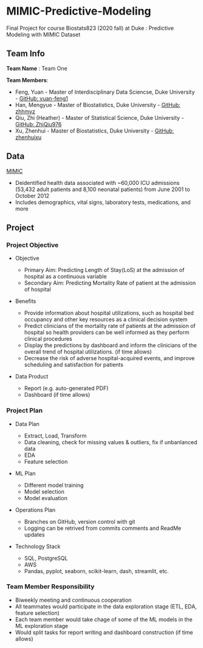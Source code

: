 # MIMIC-Predictive-Modeling

Final Project for course Biostats823 (2020 fall) at Duke : Predictive Modeling with MIMIC Dataset


## Team Info

**Team Name** : Team One

**Team Members**:

- Feng, Yuan - Master of Interdisciplinary Data Sciencse, Duke University - [GitHub: yuan-feng1](https://github.com/yuan-feng1)
- Han, Mengyue - Master of Biostatistics, Duke University - [GitHub: zhhmyz](https://github.com/zhhmyz)
- Qiu, Zhi (Heather) - Master of Statistical Science, Duke University - [GitHub: ZhiQiu976](https://github.com/ZhiQiu976)
- Xu, Zhenhui - Master of Biostatistics, Duke University - [GitHub: zhenhuixu](https://github.com/zhenhuixu)


## Data

[MIMIC](https://mimic.physionet.org)
- Deidentified health data associated with ~60,000 ICU admissions (53,432 adult patients and 8,100 neonatal patients) from June 2001 to October 2012
- Includes demographics, vital signs, laboratory tests, medications, and more


## Project

### Project Objective

- Objective
    * Primary Aim: Predicting Length of Stay(LoS) at the admission of hospital as a continuous variable
    * Secondary Aim: Predicting Mortality Rate of patient at the admission of hospital

- Benefits
    * Provide information about hospital utilizations, such as hospital bed occupancy and other key resources as a clinical decision system
    * Predict clinicians of the mortality rate of patients at the admission of hospital so health providers can be well informed as they perform clinical procedures
    * Display the predictions by dashboard and inform the clinicians of the overall trend of hospital utilizations. (if time allows)
    * Decrease the risk of adverse hospital-acquired events, and improve scheduling and satisfaction for patients
    
- Data Product
    - Report (e.g. auto-generated PDF)
    - Dashboard (if time allows)


### Project Plan

- Data Plan
    - Extract, Load, Transform
    - Data cleaning, check for missing values & outliers, fix if unbanlanced data
    - EDA
    - Feature selection
    
- ML Plan
    - Different model training
    - Model selection
    - Model evaluation

- Operations Plan
    - Branches on GitHub, version control with git
    - Logging can be retrived from commits comments and ReadMe updates

- Technology Stack
    - SQL, PostgreSQL
    - AWS
    - Pandas, pyplot, seaborn, scikit-learn, dash, streamlit, etc.


### Team Member Responsibility

- Biweekly meeting and continuous cooperation
- All teammates would participate in the data exploration stage (ETL, EDA, feature selection)
- Each team member would take chage of some of the ML models in the ML exploration stage
- Would split tasks for report writing and dashboard construction (if time allows)






